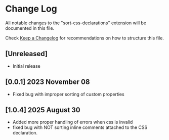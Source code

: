 # Change Log

All notable changes to the "sort-css-declarations" extension will be documented in this file.

Check [Keep a Changelog](http://keepachangelog.com/) for recommendations on how to structure this file.

## [Unreleased]

- Initial release

## [0.0.1] 2023 November 08

- Fixed bug with improper sorting of custom properties
  
## [1.0.4] 2025 August 30

- Added more proper handling of errors when css is invalid
- fixed bug with NOT sorting inline comments attached to the CSS declaration.